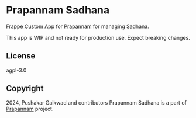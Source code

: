# Prapannam Sadhana

[Frappe Custom App](https://frappe.io) for [Prapannam](https://prapannam.com) for managing Sadhana.

This app is WIP and not ready for production use. Expect breaking changes.

## License

agpl-3.0

## Copyright

2024, Pushakar Gaikwad and contributors
Prapannam Sadhana is a part of [Prapannam](https://prapannam.com) project.